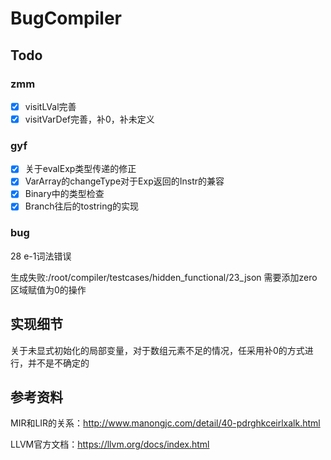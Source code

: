 # BugCompiler

## Todo

### zmm

- [x] visitLVal完善
- [x] visitVarDef完善，补0，补未定义
### gyf
- [x] 关于evalExp类型传递的修正
- [x] VarArray的changeType对于Exp返回的Instr的兼容
- [x] Binary中的类型检查
- [x] Branch往后的tostring的实现

### bug
28 e-1词法错误

生成失败:/root/compiler/testcases/hidden_functional/23_json  需要添加zero区域赋值为0的操作

## 实现细节
关于未显式初始化的局部变量，对于数组元素不足的情况，任采用补0的方式进行，并不是不确定的

## 参考资料
MIR和LIR的关系：http://www.manongjc.com/detail/40-pdrghkceirlxalk.html

LLVM官方文档：https://llvm.org/docs/index.html